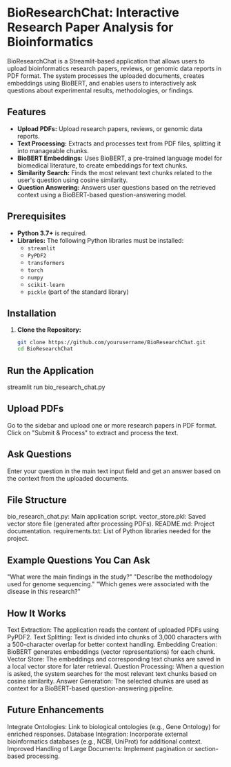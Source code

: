 # BioResearchChat: Interactive Research Paper Analysis for Bioinformatics

BioResearchChat is a Streamlit-based application that allows users to upload bioinformatics research papers, reviews, or genomic data reports in PDF format. The system processes the uploaded documents, creates embeddings using BioBERT, and enables users to interactively ask questions about experimental results, methodologies, or findings.

## Features

- **Upload PDFs:** Upload research papers, reviews, or genomic data reports.
- **Text Processing:** Extracts and processes text from PDF files, splitting it into manageable chunks.
- **BioBERT Embeddings:** Uses BioBERT, a pre-trained language model for biomedical literature, to create embeddings for text chunks.
- **Similarity Search:** Finds the most relevant text chunks related to the user's question using cosine similarity.
- **Question Answering:** Answers user questions based on the retrieved context using a BioBERT-based question-answering model.

## Prerequisites

- **Python 3.7+** is required.
- **Libraries:** The following Python libraries must be installed:
  - `streamlit`
  - `PyPDF2`
  - `transformers`
  - `torch`
  - `numpy`
  - `scikit-learn`
  - `pickle` (part of the standard library)

## Installation

1. **Clone the Repository:**
   ```bash
   git clone https://github.com/yourusername/BioResearchChat.git
   cd BioResearchChat

## Run the Application 
streamlit run bio_research_chat.py

## Upload PDFs

Go to the sidebar and upload one or more research papers in PDF format.
Click on "Submit & Process" to extract and process the text.

## Ask Questions

Enter your question in the main text input field and get an answer based on the context from the uploaded documents.

## File Structure

bio_research_chat.py: Main application script.
vector_store.pkl: Saved vector store file (generated after processing PDFs).
README.md: Project documentation.
requirements.txt: List of Python libraries needed for the project.

## Example Questions You Can Ask

"What were the main findings in the study?"
"Describe the methodology used for genome sequencing."
"Which genes were associated with the disease in this research?"

## How It Works

Text Extraction: The application reads the content of uploaded PDFs using PyPDF2.
Text Splitting: Text is divided into chunks of 3,000 characters with a 500-character overlap for better context handling.
Embedding Creation: BioBERT generates embeddings (vector representations) for each chunk.
Vector Store: The embeddings and corresponding text chunks are saved in a local vector store for later retrieval.
Question Processing: When a question is asked, the system searches for the most relevant text chunks based on cosine similarity.
Answer Generation: The selected chunks are used as context for a BioBERT-based question-answering pipeline.

## Future Enhancements

Integrate Ontologies: Link to biological ontologies (e.g., Gene Ontology) for enriched responses.
Database Integration: Incorporate external bioinformatics databases (e.g., NCBI, UniProt) for additional context.
Improved Handling of Large Documents: Implement pagination or section-based processing.

